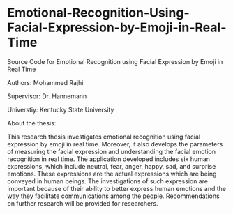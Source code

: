 # Emotional-Recognition-Using-Facial-Expression-by-Emoji-in-Real-Time
Source Code for Emotional Recognition using Facial Expression by Emoji in Real Time

Authors: Mohammed Rajhi

Supervisor: Dr. Hannemann 

Universtiy: Kentucky State University

About the thesis: 

This research thesis investigates emotional recognition using facial expression by emoji in real time. Moreover, it also develops the parameters of measuring the facial expression and understanding the facial emotion recognition in real time. The application developed includes six human expressions, which include neutral, fear, anger, happy, sad, and surprise emotions. These expressions are the actual expressions which are being conveyed in human beings. The investigations of such expression are important because of their ability to better express human emotions and the way they facilitate communications among the people. Recommendations on further research will be provided for researchers.

